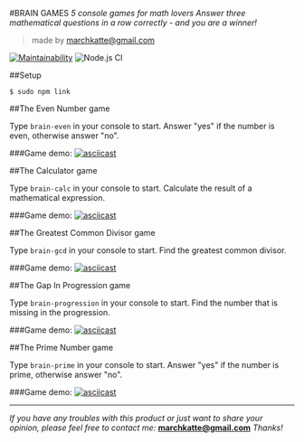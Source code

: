 #BRAIN GAMES
*5 console games for math lovers*
*Answer three mathematical questions in a row correctly - and you are a winner!*

> made by marchkatte@gmail.com

[![Maintainability](https://api.codeclimate.com/v1/badges/1cc0671993386cb386e1/maintainability)](https://codeclimate.com/github/Mormur/frontend-project-lvl1/maintainability)
![Node.js CI](https://github.com/Mormur/frontend-project-lvl1/workflows/Node.js%20CI/badge.svg)

##Setup
```
$ sudo npm link
```

##The Even Number game

Type `brain-even` in your console to start.
Answer "yes" if the number is even, otherwise answer "no".

###Game demo:
[![asciicast](https://asciinema.org/a/islUHbMrZJ2CDlMG625og0QS7.svg)](https://asciinema.org/a/islUHbMrZJ2CDlMG625og0QS7)

##The Calculator game

Type `brain-calc` in your console to start.
Calculate the result of a mathematical expression.

###Game demo:
[![asciicast](https://asciinema.org/a/peNXBC8ptnLX37Ntzh1mOAGLl.svg)](https://asciinema.org/a/peNXBC8ptnLX37Ntzh1mOAGLl)

##The Greatest Common Divisor game

Type `brain-gcd` in your console to start.
Find the greatest common divisor.

###Game demo:
[![asciicast](https://asciinema.org/a/ieMnHLWBa0XWmtkrshOWaTQPw.svg)](https://asciinema.org/a/ieMnHLWBa0XWmtkrshOWaTQPw)

##The Gap In Progression game

Type `brain-progression` in your console to start.
Find the number that is missing in the progression.

###Game demo:
[![asciicast](https://asciinema.org/a/vcUfpxCVhkou6AT7RM2srqm9j.svg)](https://asciinema.org/a/vcUfpxCVhkou6AT7RM2srqm9j)

##The Prime Number game

Type `brain-prime` in your console to start.
Answer "yes" if the number is prime, otherwise answer "no".

###Game demo:
[![asciicast](https://asciinema.org/a/YmIa8hji8ysCkMHA1RiXyjDSa.svg)](https://asciinema.org/a/YmIa8hji8ysCkMHA1RiXyjDSa)

---
*If you have any troubles with this product or just want to share your opinion, please feel free to contact me:*
**marchkatte@gmail.com**
*Thanks!*